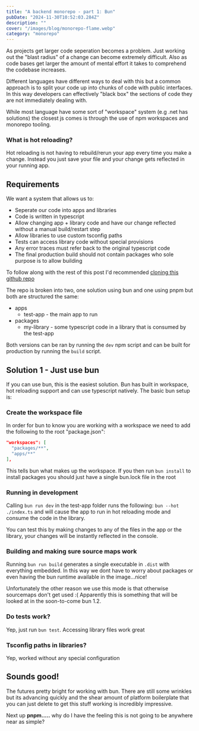 ```yaml
---
title: "A backend monorepo - part 1: Bun"
pubDate: "2024-11-30T10:52:03.284Z"
description: ""
cover: "/images/blog/monorepo-flame.webp"
category: "monorepo"
---
```


As projects get larger code seperation becomes a problem. Just working out the "blast radius" of a change can become extremely difficult. Also as code bases get larger the amount of mental effort it takes to comprehend the codebase increases.

Different languages have different ways to deal with this but a common approach is to split your code up into chunks of code with public interfaces. In this way developers can effectively "black box" the sections of code they are not immediately dealing with.

While most language have some sort of "workspace" system (e.g .net has solutions) the closest js comes is through the use of npm workspaces and monorepo tooling.

### What is hot reloading?

Hot reloading is not having to rebuild/rerun your app every time you make a change. Instead you just save your file and your change gets reflected in your running app.

## Requirements

We want a system that allows us to:

- Seperate our code into apps and libraries
- Code is written in typescript
- Allow changing app + library code and have our change reflected without a manual build/restart step
- Allow libraries to use custom tsconfig paths
- Tests can access library code without special provisions
- Any error traces must refer back to the original typescript code
- The final production build should not contain packages who sole purpose is to allow building

To follow along with the rest of this post I'd recommended [cloning this github repo](https://github.com/stevejhiggs/node-monorepo)

The repo is broken into two, one solution using bun and one using pnpm but both are structured the same:

- apps
  - test-app - the main app to run
- packages
  - my-library - some typescript code in a library that is consumed by the test-app

Both versions can be ran by running the `dev` npm script and can be built for production by running the `build` script.



## Solution 1 - Just use bun

If you can use bun, this is the easiest solution. Bun has built in workspace, hot reloading support and can use typescript natively. The basic bun setup is:

### Create the workspace file

In order for bun to know you are working with a workspace we need to add the following to the root "package.json":

```json
"workspaces": [
  "packages/**",
  "apps/**"
],
```

This tells bun what makes up the workspace. If you then run `bun install` to install packages you should just have a single bun.lock file in the root

### Running in development

Calling `bun run dev` in the test-app folder runs the following: `bun --hot ./index.ts` and will cause the app to run in hot reloading mode and consume the code in the library.

You can test this by making changes to any of the files in the app or the library, your changes will be instantly reflected in the console.

### Building and making sure source maps work

Running `bun run build` generates a single executable in `.dist` with everything embedded. In this way we dont have to worry about packages or even having the bun runtime available in the image...nice!

Unfortunately the other reason we use this mode is that otherwise sourcemaps don't get used :( Apparently this is something that will be looked at in the soon-to-come bun 1.2.

### Do tests work?

Yep, just run `bun test`. Accessing library files work great

### Tsconfig paths in libraries?

Yep, worked without any special configuration

## Sounds good!

The futures pretty bright for working with bun. There are still some wrinkles but its advancing quickly
and the shear amount of platform boilerplate that you can just delete to get this stuff working is incredibly impressive.

Next up **pnpm.....** why do I have the feeling this is not going to be anywhere near as simple?
